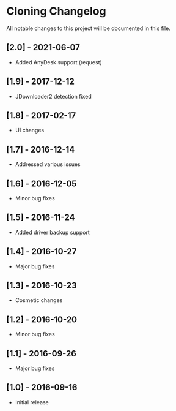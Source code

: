 # Cloning Changelog

All notable changes to this project will be documented in this file.

## [2.0] - 2021-06-07
- Added AnyDesk support (request)

## [1.9] - 2017-12-12
- JDownloader2 detection fixed

## [1.8] - 2017-02-17
- UI changes

## [1.7] - 2016-12-14
- Addressed various issues

## [1.6] - 2016-12-05
- Minor bug fixes

## [1.5] - 2016-11-24
- Added driver backup support

## [1.4] - 2016-10-27
- Major bug fixes

## [1.3] - 2016-10-23
- Cosmetic changes

## [1.2] - 2016-10-20
- Minor bug fixes

## [1.1] - 2016-09-26
- Major bug fixes

## [1.0] - 2016-09-16
- Initial release